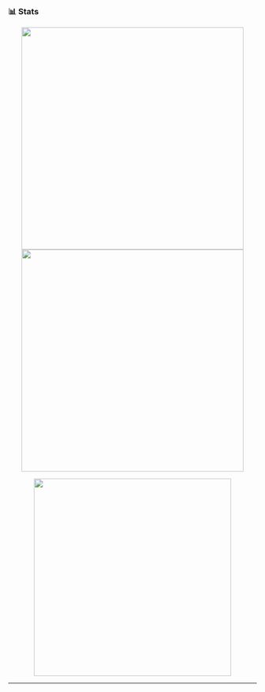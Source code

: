### 📊 Stats
<p align="center">
  <img src="https://github-readme-stats.vercel.app/api?username=hheydarian&show_icons=true&theme=midnight-purple" width="450"/>
  <img src="https://github-readme-streak-stats.herokuapp.com/?user=hheydarian&theme=midnight-purple" width="450"/>
</p>

<p align="center">
  <img src="https://github-readme-stats.vercel.app/api/top-langs/?username=hheydarian&layout=compact&theme=midnight-purple" width="400" />
</p>

---

